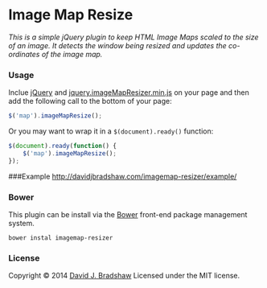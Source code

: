 # Image Map Resize

*This is a simple jQuery plugin to keep HTML Image Maps scaled to the size of an image. It detects the window being resized and updates the co-ordinates of the image map.*

### Usage

Inclue [jQuery](http://jquery.com) and [jquery.imageMapResizer.min.js](https://raw2.github.com/davidjbradshaw/imagemap-resizer/master/js/jquery.imageMapResizer.min.js) on your page and then add the following call to the bottom of your page:

```js
$('map').imageMapResize();
```

Or you may want to wrap it in a `$(document).ready()` function:

```js
$(document).ready(function() {
    $('map').imageMapResize();
});
```

###Example
http://davidjbradshaw.com/imagemap-resizer/example/

### Bower

This plugin can be install via the [Bower](http://bower.io) front-end package management system.

    bower instal imagemap-resizer

### License
Copyright &copy; 2014 [David J. Bradshaw](https://github.com/davidjbradshaw)
Licensed under the MIT license.
